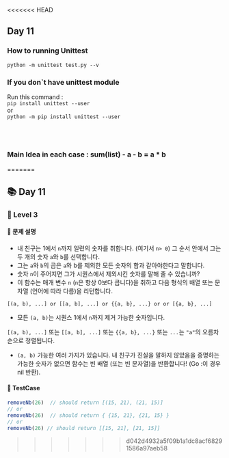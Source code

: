 <<<<<<< HEAD
## Day 11

### How to running Unittest

`python -m unittest test.py --v`

### If you don`t have unittest module

Run this command :  
`pip install unittest --user`  
or  
`python -m pip install unittest --user`

<br/><br/>

### Main Idea in each case : sum(list) - a - b = a * b
=======
## 📚 Day 11

### 🚀 Level 3

#### 🤔 문제 설명

- 내 친구는 1에서 `n`까지 일련의 숫자를 취합니다. (여기서 `n> 0`)
그 순서 안에서 그는 두 개의 숫자 `a`와 `b`를 선택합니다.
- 그는 `a`와 `b`의 곱은 `a`와 b를 제외한 모든 숫자의 합과 같아야한다고 말합니다.
- 숫자 `n`이 주어지면 그가 시퀀스에서 제외시킨 숫자를 말해 줄 수 있습니까?
- 이 함수는 매개 변수 `n` (`n`은 항상 0보다 큽니다)을 취하고 다음 형식의 배열 또는 문자열 (언어에 따라 다름)을 리턴합니다.

```
[(a, b), ...] or [[a, b], ...] or {{a, b}, ...} or or [{a, b}, ...]
```

- 모든 `(a, b)`는 시퀀스 1에서 `n`까지 제거 가능한 숫자입니다.


`[(a, b), ...]` 또는 `[[a, b], ...]` 또는 `{{a, b}, ...}` 또는 `...`는 `"a"`의 오름차순으로 정렬됩니다.


- `(a, b)` 가능한 여러 가지가 있습니다. 내 친구가 진실을 말하지 않았음을 증명하는 가능한 숫자가 없으면 함수는 빈 배열 (또는 빈 문자열)을 반환합니다! (Go :이 경우 nil 반환).


#### 🎯 TestCase

```javascript
removeNb(26)  // should return [(15, 21), (21, 15)]
// or
removeNb(26)  // should return { {15, 21}, {21, 15} }
// or
removeNb(26) // should return [[15, 21], [21, 15]]
```

>>>>>>> d042d4932a5f09b1a1dc8acf68291586a97aeb58
